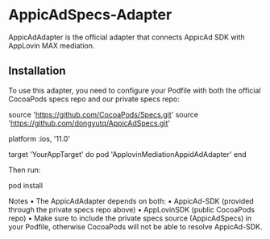 # AppicAdSpecs-Adapter

AppicAdAdapter is the official adapter that connects AppicAd SDK with AppLovin MAX mediation.

## Installation

To use this adapter, you need to configure your Podfile with both the official CocoaPods specs repo and our private specs repo:

source 'https://github.com/CocoaPods/Specs.git'
source 'https://github.com/dongyutq/AppicAdSpecs.git'

platform :ios, '11.0'

target 'YourAppTarget' do
  pod 'ApplovinMediationAppidAdAdapter'
end

Then run:

pod install

Notes
    •    The AppicAdAdapter depends on both:
    •    AppicAd-SDK (provided through the private specs repo above)
    •    AppLovinSDK (public CocoaPods repo)
    •    Make sure to include the private specs source (AppicAdSpecs) in your Podfile, otherwise CocoaPods will not be able to resolve AppicAd-SDK.
